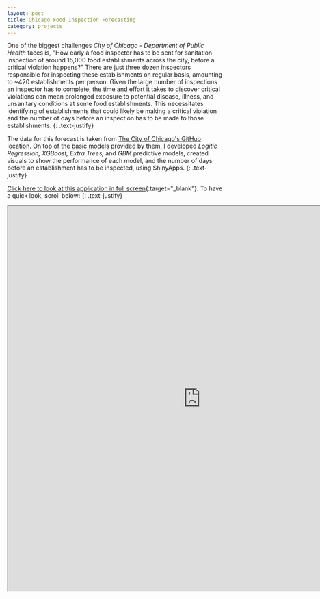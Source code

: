 ```yaml
---
layout: post
title: Chicago Food Inspection Forecasting
category: projects
---
```


One of the biggest challenges _City of Chicago - Department of Public Health_ faces is, "How early a food inspector has to be sent for sanitation inspection of around 15,000 food establishments across the city, before a critical violation happens?" There are just three dozen inspectors responsible for inspecting these establishments on regular basis, amounting to ~420 establishments per person. Given the large number of inspections an inspector has to complete, the time and effort it takes to discover critical violations can mean prolonged exposure to potential disease, illness, and unsanitary conditions at some food establishments. This necessitates identifying of establishments that could likely be making a critical violation and the number of days before an inspection has to be made to those establishments.
{: .text-justify}

The data for this forecast is  taken from [The City of Chicago's GitHub location](https://github.com/Chicago/food-inspections-evaluation/tree/master/DATA). On top of the [basic models](https://github.com/Chicago/food-inspections-evaluation/tree/master/CODE) provided by them, I developed _Logitic Regression, XGBoost, Extra Trees,_ and _GBM_ predictive models, created visuals to show the performance of each model, and the number of days before an establishment has to be inspected, using ShinyApps.
{: .text-justify}

[Click here to look at this application in full screen](https://socrates.shinyapps.io/chicagofoodinspection/){:target="_blank"}. To have a quick look, scroll below:
{: .text-justify}

<iframe src="https://socrates.shinyapps.io/chicagofoodinspection/" style="border: 1; width: 900px; height: 900px"></iframe>